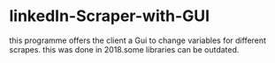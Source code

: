 # linkedIn-Scraper-with-GUI

this programme offers the client a Gui to change variables for different scrapes.
this was done in 2018.some libraries can be outdated.
